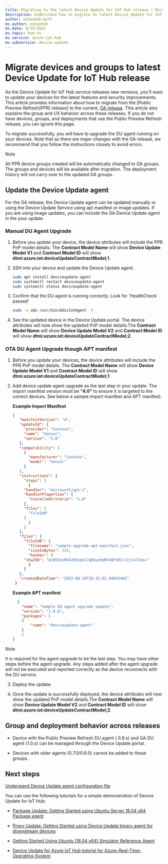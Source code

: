 ```yaml
---
title: Migrating to the latest Device Update for IoT Hub release | Microsoft Docs
description: Understand how to migrate to latest Device Update for IoT Hub release
author: eshashah-msft
ms.author: eshashah
ms.date: 9/15/2022
ms.topic: how-to
ms.service: azure-iot-hub
ms.subservice: device-update
---
```


# Migrate devices and groups to latest Device Update for IoT Hub release

As the Device Update for IoT Hub service releases new versions, you'll want to update your devices for the latest features and security improvements. This article provides information about how to migrate from the [Public Preview Refresh(PPR) release] to the current, [GA release](understand-device-update.md). This article also explains the group and UX behavior across these releases. If you do not have devices, groups, and deployments that use the Public Preview Refresh release, you can ignore this page.

To migrate successfully, you will have to upgrade the DU agent running on your devices. Note that as there are major changes with the GA release, we recommend that you follow the instructions closely to avoid errors.

> [!NOTE] 
> All PPR device groups created will be automatically changed to GA groups. The groups and devices will be available after migration. The deployment history will not carry over to the updated GA groups. 

## Update the Device Update agent

For the GA release, the Device Update agent can be updated manually or using the Device Update Service using apt manifest or image updates. If you are using image updates, you can include the GA Device Update agent in the your update.

### Manual DU Agent Upgrade

1. Before you update your device, the device attributes will include the PPR PnP model details. The **Contract Model Name** will show **Device Update Model V1** and **Contract Model ID** will show **dtmi:azure:iot:deviceUpdateContractModel;1**.

3. SSH into your device and update the Device Update agent.
   ```bash
   sudo apt install deviceupdate-agent
   sudo systemctl restart deviceupdate-agent
   sudo systemctl status deviceupdate-agent
   ```
2. Confirm that the DU agent is running correctly. Look for 'HealthCheck passed'
   ```bash
   sudo -u adu /usr/bin/AducIotAgent -h  
   ```
3. See the updated device in the Device Update portal. The device attributes will now show the updated PnP model details.The **Contract Model Name** will show **Device Update Model V2** and **Contract Model ID** will show **dtmi:azure:iot:deviceUpdateContractModel;2**.


### OTA DU Agent Upgrade though APT manifest

1. Before you update your devices, the device attributes will include the PPR PnP model details. The **Contract Model Name** will show **Device Update Model V1** and **Contract Model ID** will show **dtmi:azure:iot:deviceUpdateContractModel;1**.

2. Add device update agent upgrade as the last step in your update. The import manifest version must be **"4.0"** to ensure it is targeted to the correct devices. See below a sample import manifest and APT manifest:

   **Example Import Manifest**
   ```json
   {
      "manifestVersion": "4",
      "updateId": {
        "provider": "Contoso",
        "name": "Sensor",
        "version": "1.0"
      },
      "compatibility": [
        {
          "manufacturer": "Contoso",
          "model": "Sensor"
        }
      ],
      "instructions": {
        "steps": [
          {
        "handler": "microsoft/apt:1",
        "handlerProperties": {
          "installedCriteria": "1.0"
        },
        "files": [
          "fileId0"
        ]
          }
        ]
      },
      "files": {
        "fileId0": {
          "filename": "sample-upgrade-apt-manifest.json",
          "sizeInBytes": 210,
          "hashes": {
        "sha256": "mcB5SexMU4JOOzqmlJqKbue9qMskWY3EI/iVjJxCtAs="
          }
        }
      },
      "createdDateTime": "2022-08-20T18:32:01.8404544Z"
    }
    ```

    **Example APT manifest**

    ```json
      {
        "name": "Sample DU agent upgrade update",
        "version": "1.0.0",
        "packages": [
        {
            "name": "deviceupdate-agent"
        }
        ]
    }
    ```

> [!NOTE] 
> It is required for the agent upgrade to be the last step. You may have other steps before the agent upgrade. Any steps added after the agent upgrade will not be executed and reported correctly as the device reconnects with the DU service.

3. Deploy the update.

4. Once the update is successfully deployed, the device attributes will now show the updated PnP model details.The **Contract Model Name** will show **Device Update Model V2** and **Contract Model ID** will show **dtmi:azure:iot:deviceUpdateContractModel;2**. 
 
## Group and deployment behavior across releases

- Device with the Public Preview Refresh DU agent ( 0.8.x) and GA DU agent (1.0.x) can be managed through the Device Update portal. 

- Devices with older agents (0.7.0/0.6.0) cannot be added to these groups.

## Next steps

[Understand Device Update agent configuration file](device-update-configuration-file.md)

You can use the following tutorials for a simple demonstration of Device Update for IoT Hub:
    
- [Package Update: Getting Started using Ubuntu Server 18.04 x64 Package agent](device-update-ubuntu-agent.md)
    
- [Proxy Update: Getting Started using Device Update binary agent for downstream devices](device-update-howto-proxy-updates.md)
    
- [Getting Started Using Ubuntu (18.04 x64) Simulator Reference Agent](device-update-simulator.md)

- [Device Update for Azure IoT Hub tutorial for Azure-Real-Time-Operating-System](device-update-azure-real-time-operating-system.md)
